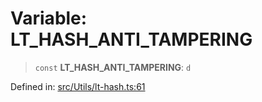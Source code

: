# Variable: LT\_HASH\_ANTI\_TAMPERING

> `const` **LT\_HASH\_ANTI\_TAMPERING**: `d`

Defined in: [src/Utils/lt-hash.ts:61](https://github.com/Fokusdotid/Baileys/blob/3533fb5d5a1e97f0cc8384505a121b389a346518/src/Utils/lt-hash.ts#L61)
